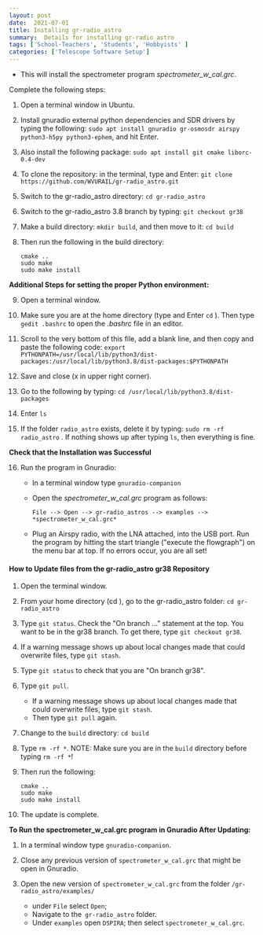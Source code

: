 ```yaml
---
layout: post
date:  2021-07-01
title: Installing gr-radio_astro
summary:  Details for installing gr-radio_astro
tags: ['School-Teachers', 'Students', 'Hobbyists' ]
categories: ['Telescope Software Setup']
---
```


*    This will install the spectrometer program *spectrometer_w_cal.grc*.

Complete the following steps:

   1. Open a terminal window in Ubuntu.

   2. Install gnuradio external python dependencies and SDR drivers by typing the following:
      `sudo apt install gnuradio gr-osmosdr airspy python3-h5py python3-ephem`, and hit Enter.

   3. Also install the following package: `sudo apt install git cmake liborc-0.4-dev`
         
   4. To clone the repository: in the terminal, type and Enter: `git clone https://github.com/WVURAIL/gr-radio_astro.git`

   5. Switch to the gr-radio_astro directory: `cd gr-radio_astro`

   6. Switch to the gr-radio_astro 3.8 branch by typing: `git checkout gr38`

   7. Make a build directory: `mkdir build`, and then move to it: `cd build`  
      
   8. Then run the following in the build directory:

      ```
      cmake ..
      sudo make
      sudo make install
      ```
**Additional Steps for setting the proper Python environment:**

   9. Open a terminal window.
   
   10. Make sure you are at the home directory (type and Enter `cd` ). Then type `gedit .bashrc` to open the *.bashrc* file in an editor.
   
   11. Scroll to the very bottom of this file, add a blank line, and then copy and paste the following code: `export PYTHONPATH=/usr/local/lib/python3/dist-packages:/usr/local/lib/python3.8/dist-packages:$PYTHONPATH`

   12. Save and close (x in upper right corner).
   
   13. Go to the following by typing: `cd /usr/local/lib/python3.8/dist-packages`
   
   14. Enter `ls`
   
   15. If the folder `radio_astro` exists, delete it by typing: `sudo rm -rf radio_astro` . If nothing shows up after typing `ls`, then everything is fine.
 
**Check that the Installation was Successful**
 
   16. Run the program in Gnuradio:
         - In a terminal window type `gnuradio-companion`
         - Open the *spectrometer_w_cal.grc* program as follows: 
            
           `File --> Open --> gr-radio_astros --> examples --> *spectrometer_w_cal.grc* `
         - Plug an Airspy radio, with the LNA attached, into the USB port. Run the program by hitting the start triangle ("execute the flowgraph") on the menu bar at top. If no errors occur, you are all set!  
   
#### How to Update files from the gr-radio_astro gr38 Repository

   1. Open the terminal window.
      
   2. From your home directory (cd ), go to the gr-radio_astro folder: `cd gr-radio_astro`
   
   3. Type `git status`. Check the "On branch ..." statement at the top. You want to be in the gr38 branch. To get there, type `git checkout gr38`.

   4. If a warning message shows up about local changes made that could overwrite files, type `git stash`.

   5. Type `git status` to check that you are "On branch gr38".

   6. Type `git pull`. 
      - If a warning message shows up about local changes made that could overwrite files, type `git stash`. 
      - Then type `git pull` again.

   7. Change to the `build` directory: `cd build`

   8. Type `rm -rf *`. NOTE: Make sure you are in the `build` directory before typing `rm -rf *`!

   9. Then run the following:
         ```
      cmake ..
      sudo make
      sudo make install
      ```

   10. The update is complete.

   
   **To Run the __spectrometer_w_cal.grc__ program in Gnuradio After Updating:**
   
   1. In a terminal window type `gnuradio-companion`.

   2. Close any previous version of `spectrometer_w_cal.grc` that might be open in Gnuradio.
   
   3. Open the new version of `spectrometer_w_cal.grc` from the folder `/gr-radio_astro/examples/`
            
      - under `File` select `Open`; 
      - Navigate to the` gr-radio_astro` folder.
      - Under `examples` open `DSPIRA`; then select `spectrometer_w_cal.grc`.
         
   
